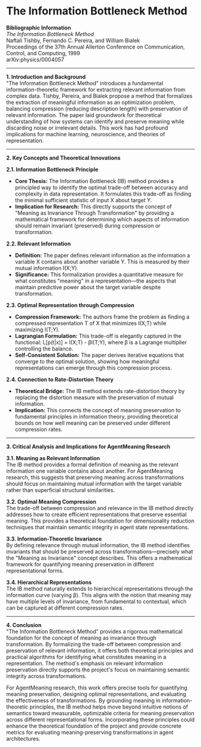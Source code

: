 # **The Information Bottleneck Method**

**Bibliographic Information**  
*The Information Bottleneck Method*  
Naftali Tishby, Fernando C. Pereira, and William Bialek  
Proceedings of the 37th Annual Allerton Conference on Communication, Control, and Computing, 1999  
arXiv:physics/0004057

---

**1. Introduction and Background**  
"The Information Bottleneck Method" introduces a fundamental information-theoretic framework for extracting relevant information from complex data. Tishby, Pereira, and Bialek propose a method that formalizes the extraction of meaningful information as an optimization problem, balancing compression (reducing description length) with preservation of relevant information. The paper laid groundwork for theoretical understanding of how systems can identify and preserve meaning while discarding noise or irrelevant details. This work has had profound implications for machine learning, neuroscience, and theories of representation.

---

**2. Key Concepts and Theoretical Innovations**

**2.1. Information Bottleneck Principle**  
- **Core Thesis:** The Information Bottleneck (IB) method provides a principled way to identify the optimal trade-off between accuracy and complexity in data representation. It formulates this trade-off as finding the minimal sufficient statistic of input X about target Y.
- **Implication for Research:** This directly supports the concept of "Meaning as Invariance Through Transformation" by providing a mathematical framework for determining which aspects of information should remain invariant (preserved) during compression or transformation.

**2.2. Relevant Information**  
- **Definition:** The paper defines relevant information as the information a variable X contains about another variable Y. This is measured by their mutual information I(X;Y).
- **Significance:** This formalization provides a quantitative measure for what constitutes "meaning" in a representation—the aspects that maintain predictive power about the target variable despite transformation.

**2.3. Optimal Representation through Compression**  
- **Compression Framework:** The authors frame the problem as finding a compressed representation T of X that minimizes I(X;T) while maximizing I(T;Y).
- **Lagrangian Formulation:** This trade-off is elegantly captured in the functional: L[p(t|x)] = I(X;T) - βI(T;Y), where β is a Lagrange multiplier controlling the balance.
- **Self-Consistent Solution:** The paper derives iterative equations that converge to the optimal solution, showing how meaningful representations can emerge through this compression process.

**2.4. Connection to Rate-Distortion Theory**  
- **Theoretical Bridge:** The IB method extends rate-distortion theory by replacing the distortion measure with the preservation of mutual information.
- **Implication:** This connects the concept of meaning preservation to fundamental principles in information theory, providing theoretical bounds on how well meaning can be preserved under different compression rates.

---

**3. Critical Analysis and Implications for AgentMeaning Research**

**3.1. Meaning as Relevant Information**  
The IB method provides a formal definition of meaning as the relevant information one variable contains about another. For AgentMeaning research, this suggests that preserving meaning across transformations should focus on maintaining mutual information with the target variable rather than superficial structural similarities.

**3.2. Optimal Meaning Compression**  
The trade-off between compression and relevance in the IB method directly addresses how to create efficient representations that preserve essential meaning. This provides a theoretical foundation for dimensionality reduction techniques that maintain semantic integrity in agent state representations.

**3.3. Information-Theoretic Invariance**  
By defining relevance through mutual information, the IB method identifies invariants that should be preserved across transformations—precisely what the "Meaning as Invariance" concept describes. This offers a mathematical framework for quantifying meaning preservation in different representational forms.

**3.4. Hierarchical Representations**  
The IB method naturally extends to hierarchical representations through the information curve (varying β). This aligns with the notion that meaning may have multiple levels of invariance, from fundamental to contextual, which can be captured at different compression rates.

---

**4. Conclusion**  
"The Information Bottleneck Method" provides a rigorous mathematical foundation for the concept of meaning as invariance through transformation. By formalizing the trade-off between compression and preservation of relevant information, it offers both theoretical principles and practical algorithms for identifying what constitutes meaning in a representation. The method's emphasis on relevant information preservation directly supports the project's focus on maintaining semantic integrity across transformations.

For AgentMeaning research, this work offers precise tools for quantifying meaning preservation, designing optimal representations, and evaluating the effectiveness of transformations. By grounding meaning in information-theoretic principles, the IB method helps move beyond intuitive notions of semantics toward measurable, optimizable criteria for meaning preservation across different representational forms. Incorporating these principles could enhance the theoretical foundation of the project and provide concrete metrics for evaluating meaning-preserving transformations in agent architectures. 